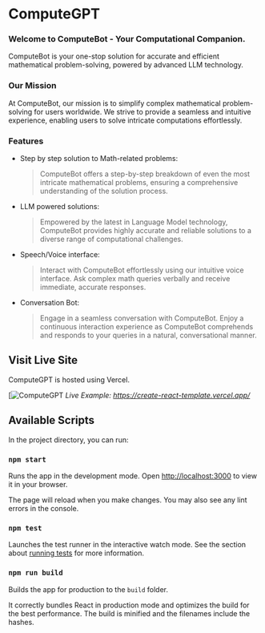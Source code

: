 # ComputeGPT
### Welcome to ComputeBot - Your Computational Companion.

ComputeBot is your one-stop solution for accurate and efficient mathematical problem-solving, powered by advanced LLM technology.

### Our Mission

At ComputeBot, our mission is to simplify complex mathematical problem-solving for users worldwide. We strive to provide a seamless and intuitive experience, enabling users to solve intricate computations effortlessly.

### Features

- Step by step solution to Math-related problems:
  > ComputeBot offers a step-by-step breakdown of even the most intricate mathematical problems, ensuring a comprehensive understanding of the solution process.

- LLM powered solutions:
  > Empowered by the latest in Language Model technology, ComputeBot provides highly accurate and reliable solutions to a diverse range of computational challenges.

- Speech/Voice interface:
  > Interact with ComputeBot effortlessly using our intuitive voice interface. Ask complex math queries verbally and receive immediate, accurate responses.

- Conversation Bot:
  > Engage in a seamless conversation with ComputeBot. Enjoy a continuous interaction experience as ComputeBot comprehends and responds to your queries in a natural, conversational manner.

## Visit Live Site

ComputeGPT is hosted using Vercel.

[![ComputeGPT](https://vercel.com/button)
_Live Example: https://create-react-template.vercel.app/_

## Available Scripts

In the project directory, you can run:

### `npm start`

Runs the app in the development mode. Open [http://localhost:3000](http://localhost:3000) to view it in your browser.

The page will reload when you make changes. You may also see any lint errors in the console.

### `npm test`

Launches the test runner in the interactive watch mode. See the section about [running tests](https://facebook.github.io/create-react-app/docs/running-tests) for more information.

### `npm run build`

Builds the app for production to the `build` folder.

It correctly bundles React in production mode and optimizes the build for the best performance. The build is minified and the filenames include the hashes.
